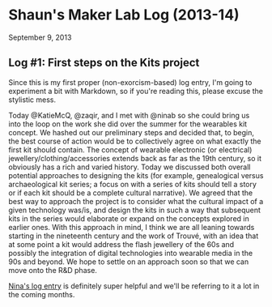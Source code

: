 # Shaun's Maker Lab Log (2013-14)

September 9, 2013

## Log #1: First steps on the Kits project

Since this is my first proper (non-exorcism-based) log entry, I'm going to experiment a bit with Markdown, so if you're reading this, please excuse the stylistic mess.

Today @KatieMcQ, @zaqir, and I met with @ninab so she could bring us into the loop on the work she did over the summer for the wearables kit concept. We hashed out our preliminary steps and decided that, to begin, the best course of action would be to collectively agree on what exactly the first kit should contain. The concept of wearable electronic (or electrical) jewellery/clothing/accessories extends back as far as the 19th century, so it obviously has a rich and varied history. Today we discussed both overall potential approaches to designing the kits (for example, genealogical versus archaeological kit series; a focus on with a series of kits should tell a story or if each kit should be a complete cultural narrative). We agreed that the best way to approach the project is to consider what the cultural impact of a given technology was/is, and design the kits in such a way that subsequent kits in the series would elaborate or expand on the concepts explored in earlier ones. With this approach in mind, I think we are all leaning towards starting in the nineteenth century and the work of Trouvé, with an idea that at some point a kit would address the flash jewellery of the 60s and possibly the integration of digital technologies into wearable media in the 90s and beyond. We hope to settle on an approach soon so that we can move onto the R&D phase.

[Nina's log entry](https://github.com/uvicmakerlab/logs/blob/9e8791ec1431c407557580746c816be0883f0220/2013-14/belojevic/belojevic.md) is definitely super helpful and we'll be referring to it a lot in the coming months.
